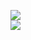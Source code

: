 [![](https://img.shields.io/badge/Made%20With-Github%20Spray-lightgrey.svg?style=for-the-badge&logo=github)](https://github.com/Annihil/github-spray#2125)  
[![](https://i.imgur.com/2DrTn0Z.gif)](https://github.com/Annihil/github-spray)